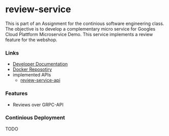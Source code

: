 # review-service

This is part of an Assignment for the continious software engineering class. The objective is to develop a complementary micro service for Googles Cloud Plattform Microservice Demo.
This service implements a review feature for the webshop.

### Links
- [Developer Documentation](https://github.com/Continious-Software-Engineering/review-service/wiki)
- [Docker Reposotiry](https://hub.docker.com/r/robinsadeghpour/cse)
- implemented APIs
  - [review-service-api](https://github.com/Continious-Software-Engineering/review-service-api)

### Features
- Reviews over GRPC-API

### Continious Deployment
TODO
